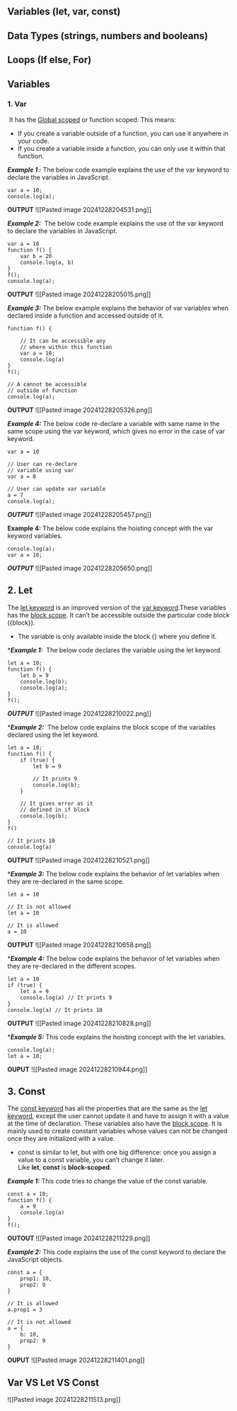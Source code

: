 ## Variables (let, var, const)
## Data Types (strings, numbers and booleans)
## Loops  (If else, For)


## Variables

### 1. Var 

 It has the [Global scoped](https://www.geeksforgeeks.org/understanding-variable-scopes-in-javascript/#:~:text=types%20of%20scopes-,Global%20Scope,-%E2%80%93%20Scope%20outside%20the) or function scoped. This means:

- If you create a variable outside of a function, you can use it anywhere in your code.
- If you create a variable inside a function, you can only use it within that function.

***Example 1 :***   The below code example explains the use of the var keyword to declare the variables in JavaScript.

```
var a = 10;
console.log(a);
```

**OUTPUT**
![[Pasted image 20241228204531.png]]

***Example 2:***  The below code example explains the use of the var keyword to declare the variables in JavaScript.

```
var a = 10
function f() {
    var b = 20
    console.log(a, b)
}
f();
console.log(a);

```

**OUTPUT**
![[Pasted image 20241228205015.png]]

***Example 3:***  The below example explains the behavior of var variables when declared inside a function and accessed outside of it.

```
function f() {

    // It can be accessible any
    // where within this function
    var a = 10;
    console.log(a)
}
f();

// A cannot be accessible
// outside of function
console.log(a);
```

**OUTPUT**
![[Pasted image 20241228205326.png]]

***Example 4:***  The below code re-declare a variable with same name in the same scope using the var keyword, which gives no error in the case of var keyword.

```
var a = 10

// User can re-declare
// variable using var
var a = 8

// User can update var variable
a = 7 
console.log(a);
```

***OUTPUT***
![[Pasted image 20241228205457.png]]

****Example 4:**** The below code explains the hoisting concept with the var keyword variables.

```
console.log(a);
var a = 10;
```

***OUTPUT***
![[Pasted image 20241228205650.png]]

## 2. Let

The [let keyword](https://www.geeksforgeeks.org/javascript-let/) is an improved version of the [var keyword](https://www.geeksforgeeks.org/javascript-var/).These variables has the [block scope](https://www.geeksforgeeks.org/what-are-block-scoped-variables-and-functions-in-es6/). It can’t be accessible outside the particular code block ({block}).
- The variable is only available inside the block {} where you define it.

****Example 1:***  The below code declares the variable using the let keyword.

```
let a = 10;
function f() {
    let b = 9
    console.log(b);
    console.log(a);
}
f();
```

***OUTPUT***
![[Pasted image 20241228210022.png]]

****Example 2:***  The below code explains the block scope of the variables declared using the let keyword.

```
let a = 10;
function f() {
    if (true) {
        let b = 9

        // It prints 9
        console.log(b);
    }

    // It gives error as it
    // defined in if block
    console.log(b);
}
f()

// It prints 10
console.log(a)
```

**OUTPUT**
![[Pasted image 20241228210521.png]]

****Example 3:*** The below code explains the behavior of let variables when they are re-declared in the same scope.

```
let a = 10

// It is not allowed
let a = 10

// It is allowed
a = 10
```

**OUTPUT**
![[Pasted image 20241228210658.png]]

****Example 4:*** The below code explains the behavior of let variables when they are re-declared in the different scopes.

```
let a = 10
if (true) {
    let a = 9
    console.log(a) // It prints 9
}
console.log(a) // It prints 10
```

**OUTPUT**
![[Pasted image 20241228210828.png]]


****Example 5:*** This code explains the hoisting concept with the let variables.

```
console.log(a);
let a = 10;
```

**OUPUT**
![[Pasted image 20241228210944.png]]

## 3. Const

The [const keyword](https://www.geeksforgeeks.org/javascript-const/) has all the properties that are the same as the [let keyword](https://www.geeksforgeeks.org/javascript-let/), except the user cannot update it and have to assign it with a value at the time of declaration. These variables also have the [block scope](https://www.geeksforgeeks.org/what-are-block-scoped-variables-and-functions-in-es6/). It is mainly used to create constant variables whose values can not be changed once they are initialized with a value.

- const is similar to let, but with one big difference: once you assign a value to a const variable, you can’t change it later. Like ****let****, ****const**** is ****block-scoped****.

***Example 1:*** This code tries to change the value of the const variable.
```
const a = 10;
function f() {
    a = 9
    console.log(a)
}
f();
```

**OUTOUT**
![[Pasted image 20241228211229.png]]

***Example 2:*** This code explains the use of the const keyword to declare the JavaScript objects.

```
const a = {
    prop1: 10,
    prop2: 9
}

// It is allowed
a.prop1 = 3

// It is not allowed
a = {
    b: 10,
    prop2: 9
}
```

**OUPUT**
![[Pasted image 20241228211401.png]]

## **Var** VS **Let** VS **Const**

![[Pasted image 20241228211513.png]]